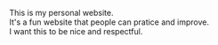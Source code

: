This is my personal website. <br>
It's a fun website that people can pratice and improve. <br>
I want this to be nice and respectful. <br>
